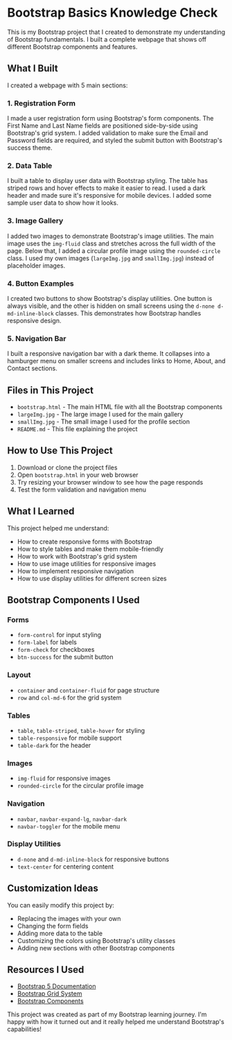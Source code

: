 # Bootstrap Basics Knowledge Check

This is my Bootstrap project that I created to demonstrate my understanding of Bootstrap fundamentals. I built a complete webpage that shows off different Bootstrap components and features.

## What I Built

I created a webpage with 5 main sections:

### 1. Registration Form
I made a user registration form using Bootstrap's form components. The First Name and Last Name fields are positioned side-by-side using Bootstrap's grid system. I added validation to make sure the Email and Password fields are required, and styled the submit button with Bootstrap's success theme.

### 2. Data Table
I built a table to display user data with Bootstrap styling. The table has striped rows and hover effects to make it easier to read. I used a dark header and made sure it's responsive for mobile devices. I added some sample user data to show how it looks.

### 3. Image Gallery
I added two images to demonstrate Bootstrap's image utilities. The main image uses the `img-fluid` class and stretches across the full width of the page. Below that, I added a circular profile image using the `rounded-circle` class. I used my own images (`largeImg.jpg` and `smallImg.jpg`) instead of placeholder images.

### 4. Button Examples
I created two buttons to show Bootstrap's display utilities. One button is always visible, and the other is hidden on small screens using the `d-none d-md-inline-block` classes. This demonstrates how Bootstrap handles responsive design.

### 5. Navigation Bar
I built a responsive navigation bar with a dark theme. It collapses into a hamburger menu on smaller screens and includes links to Home, About, and Contact sections.

## Files in This Project

- `bootstrap.html` - The main HTML file with all the Bootstrap components
- `largeImg.jpg` - The large image I used for the main gallery
- `smallImg.jpg` - The small image I used for the profile section
- `README.md` - This file explaining the project

## How to Use This Project

1. Download or clone the project files
2. Open `bootstrap.html` in your web browser
3. Try resizing your browser window to see how the page responds
4. Test the form validation and navigation menu

## What I Learned

This project helped me understand:
- How to create responsive forms with Bootstrap
- How to style tables and make them mobile-friendly
- How to work with Bootstrap's grid system
- How to use image utilities for responsive images
- How to implement responsive navigation
- How to use display utilities for different screen sizes

## Bootstrap Components I Used

### Forms
- `form-control` for input styling
- `form-label` for labels
- `form-check` for checkboxes
- `btn-success` for the submit button

### Layout
- `container` and `container-fluid` for page structure
- `row` and `col-md-6` for the grid system

### Tables
- `table`, `table-striped`, `table-hover` for styling
- `table-responsive` for mobile support
- `table-dark` for the header

### Images
- `img-fluid` for responsive images
- `rounded-circle` for the circular profile image

### Navigation
- `navbar`, `navbar-expand-lg`, `navbar-dark`
- `navbar-toggler` for the mobile menu

### Display Utilities
- `d-none` and `d-md-inline-block` for responsive buttons
- `text-center` for centering content

## Customization Ideas

You can easily modify this project by:
- Replacing the images with your own
- Changing the form fields
- Adding more data to the table
- Customizing the colors using Bootstrap's utility classes
- Adding new sections with other Bootstrap components

## Resources I Used

- [Bootstrap 5 Documentation](https://getbootstrap.com/docs/5.3/)
- [Bootstrap Grid System](https://getbootstrap.com/docs/5.3/layout/grid/)
- [Bootstrap Components](https://getbootstrap.com/docs/5.3/components/)

This project was created as part of my Bootstrap learning journey. I'm happy with how it turned out and it really helped me understand Bootstrap's capabilities!
